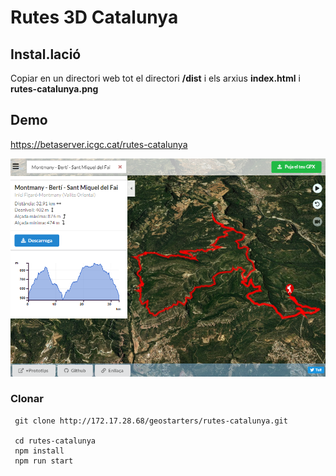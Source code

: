 # Rutes 3D Catalunya


## Instal.lació

 Copiar en un directori web tot el directori **/dist** i els arxius **index.html**  i **rutes-catalunya.png**




## Demo

https://betaserver.icgc.cat/rutes-catalunya

![alt Visors](rutes-catalunya.png)
### Clonar

```
 git clone http://172.17.28.68/geostarters/rutes-catalunya.git

 cd rutes-catalunya
 npm install
 npm run start
```




